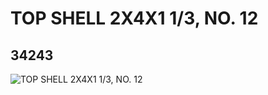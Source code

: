 # TOP SHELL 2X4X1 1/3, NO. 12
## 34243
![TOP SHELL 2X4X1 1/3, NO. 12](https://lc-www-live-s.legocdn.com/media/bricks/5/2/6194295.jpg)